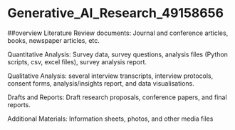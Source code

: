# Generative_AI_Research_49158656
##overview
Literature Review documents: Journal and conference articles, books, newspaper
articles, etc.

Quantitative Analysis: Survey data, survey questions, analysis files (Python scripts, csv,
excel files), survey analysis report.

Qualitative Analysis: several interview transcripts, interview protocols, consent forms,
analysis/insights report, and data visualisations.

Drafts and Reports: Draft research proposals, conference papers, and final reports.

Additional Materials: Information sheets, photos, and other media files
